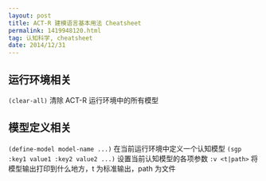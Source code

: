 ```yaml
---
layout: post
title: ACT-R 建模语言基本用法 Cheatsheet
permalink: 1419948120.html
tag: 认知科学, cheatsheet
date: 2014/12/31
---
```


## 运行环境相关

```(clear-all)``` 清除 ACT-R 运行环境中的所有模型

## 模型定义相关

```(define-model model-name ...)``` 在当前运行环境中定义一个认知模型
```(sgp :key1 value1 :key2 value2 ...)``` 设置当前认知模型的各项参数
```:v <t|path>``` 将模型输出打印到什么地方，t 为标准输出，path 为文件